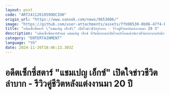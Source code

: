 ```yaml
---
layout: post
code: "ART2411261059OOCIOH"
origin_url: "https://www.sanook.com/news/9653606/"
image: "https://github.com/user-attachments/assets/ffb90530-8b96-47f4-b521-27a9da9cef38"
title: "อดีตเซ็กซี่สตาร์ \"แชมเปญ เอ็กซ์\" เปิดใจข่าวชีวิตลำบาก - รีวิวคู่ชีวิตหลังแต่งงานมา 20 ปี"
description: "อดีตเซ็กซี่สตาร์ตัวแม่ แชมเปญ เอ็กซ์ ที่วันนี้ออกมาเปิดใจหลังโดนเม้าท์แรงชีวิตลำบากหลังมีภาพตระเวนออกบูธขายน้ำพริก-ขายส้มตำ "
category: "ENTERTAINMENT"
language: "th"
date: 2024-11-26T18:46:13.303Z
---
```


# อดีตเซ็กซี่สตาร์ "แชมเปญ เอ็กซ์" เปิดใจข่าวชีวิตลำบาก - รีวิวคู่ชีวิตหลังแต่งงานมา 20 ปี